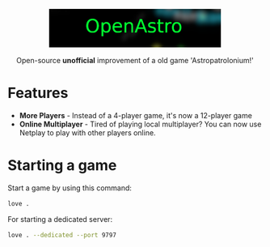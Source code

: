 <p align="center">
    <img src="assets/logo.png" width="340">
</p>

<p align="center">
Open-source <b>unofficial</b> improvement of a old game 'Astropatrolonium!'
</p>

# Features
- **More Players** - Instead of a 4-player game, it's now a 12-player game
- **Online Multiplayer** - Tired of playing local multiplayer? You can now use Netplay to play with other players online.

# Starting a game
Start a game by using this command:
```bash
love . 
```

For starting a dedicated server:
```bash
love . --dedicated --port 9797
```
